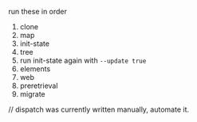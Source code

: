 run these in order

1. clone
2. map
3. init-state
4. tree
5. run init-state again with `--update true`
6. elements
7. web
8. preretrieval
9. migrate

// dispatch was currently written manually, automate it.